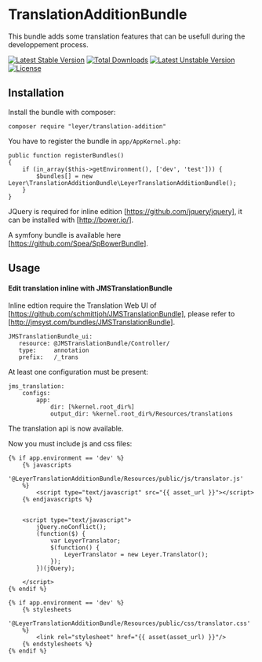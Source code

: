 TranslationAdditionBundle
=========================

This bundle adds some translation features that can be usefull during the developpement process.

[![Latest Stable Version](https://poser.pugx.org/leyer/translation-addition/v/stable.svg)](https://packagist.org/packages/leyer/translation-addition) [![Total Downloads](https://poser.pugx.org/leyer/translation-addition/downloads.svg)](https://packagist.org/packages/leyer/translation-addition) [![Latest Unstable Version](https://poser.pugx.org/leyer/translation-addition/v/unstable.svg)](https://packagist.org/packages/leyer/translation-addition) [![License](https://poser.pugx.org/leyer/translation-addition/license.svg)](https://packagist.org/packages/leyer/translation-addition)


Installation
------------

Install the bundle with composer:

    composer require "leyer/translation-addition"

You have to register the  bundle in `app/AppKernel.php`:

    public function registerBundles()
    {
        if (in_array($this->getEnvironment(), ['dev', 'test'])) {
            $bundles[] = new Leyer\TranslationAdditionBundle\LeyerTranslationAdditionBundle();
        }
    }
    
JQuery is required for inline edition [https://github.com/jquery/jquery], it can be installed with [http://bower.io/].

A symfony bundle is available here [https://github.com/Spea/SpBowerBundle].
    
Usage
------------
#### Edit translation inline with JMSTranslationBundle

Inline edtion require the Translation Web UI of [https://github.com/schmittjoh/JMSTranslationBundle], please refer to [http://jmsyst.com/bundles/JMSTranslationBundle].

```
JMSTranslationBundle_ui:
   resource: @JMSTranslationBundle/Controller/
   type:     annotation
   prefix:   /_trans
```

At least one configuration must be present:

```
jms_translation:
    configs:
        app:
            dir: [%kernel.root_dir%]
            output_dir: %kernel.root_dir%/Resources/translations
```

The translation api is now available.

Now you must include js and css files:

```
{% if app.environment == 'dev' %}
    {% javascripts
        '@LeyerTranslationAdditionBundle/Resources/public/js/translator.js'
    %}
        <script type="text/javascript" src="{{ asset_url }}"></script>
    {% endjavascripts %}


    <script type="text/javascript">
        jQuery.noConflict();
        (function($) {
            var LeyerTranslator;
            $(function() {
                LeyerTranslator = new Leyer.Translator();
            });
        })(jQuery);

    </script>
{% endif %}
```

```
{% if app.environment == 'dev' %}
    {% stylesheets
     	'@LeyerTranslationAdditionBundle/Resources/public/css/translator.css'
    %}
    	<link rel="stylesheet" href="{{ asset(asset_url) }}"/>
	{% endstylesheets %}
{% endif %}
```
